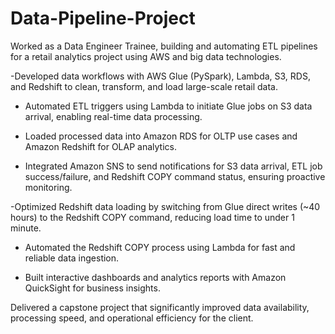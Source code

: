 # Data-Pipeline-Project

Worked as a Data Engineer Trainee, building and automating ETL pipelines for a retail analytics project using AWS and big data technologies.
 
-Developed data workflows with AWS Glue (PySpark), Lambda, S3, RDS, and Redshift to clean, transform, and load large-scale retail data.
 
- Automated ETL triggers using Lambda to initiate Glue jobs on S3 data arrival, enabling real-time data processing.
 
- Loaded processed data into Amazon RDS for OLTP use cases and Amazon Redshift for OLAP analytics.
 
- Integrated Amazon SNS to send notifications for S3 data arrival, ETL job success/failure, and Redshift COPY command status, ensuring proactive monitoring.
 
-Optimized Redshift data loading by switching from Glue direct writes (~40 hours) to the Redshift COPY command, reducing load time to under 1 minute.
 
- Automated the Redshift COPY process using Lambda for fast and reliable data ingestion.
 
- Built interactive dashboards and analytics reports with Amazon QuickSight for business insights.
 
 
Delivered a capstone project that significantly improved data availability, processing speed, and operational efficiency for the client.

